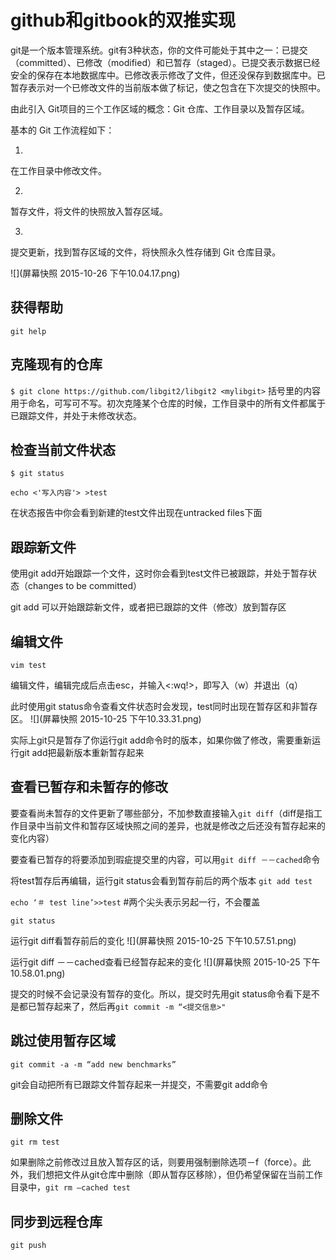 # github和gitbook的双推实现

git是一个版本管理系统。git有3种状态，你的文件可能处于其中之一：已提交（committed）、已修改（modified）和已暂存（staged）。已提交表示数据已经安全的保存在本地数据库中。已修改表示修改了文件，但还没保存到数据库中。已暂存表示对一个已修改文件的当前版本做了标记，使之包含在下次提交的快照中。

由此引入 Git项目的三个工作区域的概念：Git 仓库、工作目录以及暂存区域。

基本的 Git 工作流程如下：

1. 
在工作目录中修改文件。

2. 
暂存文件，将文件的快照放入暂存区域。

3. 
提交更新，找到暂存区域的文件，将快照永久性存储到 Git 仓库目录。

![](屏幕快照 2015-10-26 下午10.04.17.png)


## 获得帮助
```git help```




## 克隆现有的仓库

```$ git clone https://github.com/libgit2/libgit2 <mylibgit>``` 
括号里的内容用于命名，可写可不写。初次克隆某个仓库的时候，工作目录中的所有文件都属于已跟踪文件，并处于未修改状态。


## 检查当前文件状态

```$ git status```


```echo <'写入内容'> >test```

在状态报告中你会看到新建的test文件出现在untracked files下面




## 跟踪新文件

使用git add开始跟踪一个文件，这时你会看到test文件已被跟踪，并处于暂存状态（changes to be committed）

git add 可以开始跟踪新文件，或者把已跟踪的文件（修改）放到暂存区


## 编辑文件
```vim test```

编辑文件，编辑完成后点击esc，并输入<:wq!>，即写入（w）并退出（q）

此时使用git status命令查看文件状态时会发现，test同时出现在暂存区和非暂存区。
![](屏幕快照 2015-10-25 下午10.33.31.png)

实际上git只是暂存了你运行git add命令时的版本，如果你做了修改，需要重新运行git add把最新版本重新暂存起来


## 查看已暂存和未暂存的修改
要查看尚未暂存的文件更新了哪些部分，不加参数直接输入```git diff```（diff是指工作目录中当前文件和暂存区域快照之间的差异，也就是修改之后还没有暂存起来的变化内容）

要查看已暂存的将要添加到瑕疵提交里的内容，可以用```git diff －－cached```命令

将test暂存后再编辑，运行git status会看到暂存前后的两个版本
```git add test```

```echo ‘＃ test line’>>test``` #两个尖头表示另起一行，不会覆盖

```git status```

运行git diff看暂存前后的变化
![](屏幕快照 2015-10-25 下午10.57.51.png)

运行git diff －－cached查看已经暂存起来的变化
![](屏幕快照 2015-10-25 下午10.58.01.png)

提交的时候不会记录没有暂存的变化。所以，提交时先用git status命令看下是不是都已暂存起来了，然后再```git commit -m “<提交信息>"```


## 跳过使用暂存区域
```git commit -a -m “add new benchmarks”```

git会自动把所有已跟踪文件暂存起来一并提交，不需要git add命令


## 删除文件
```git rm test```

如果删除之前修改过且放入暂存区的话，则要用强制删除选项－f（force）。此外，我们想把文件从git仓库中删除（即从暂存区移除），但仍希望保留在当前工作目录中，```git rm —cached test```


## 同步到远程仓库
```git push```

